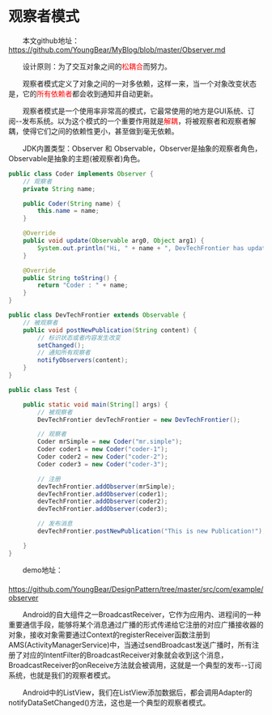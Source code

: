 # 观察者模式 #
　　本文github地址：
　　https://github.com/YoungBear/MyBlog/blob/master/Observer.md

　　设计原则：为了交互对象之间的<font color=red>松耦合</font>而努力。

　　观察者模式定义了对象之间的一对多依赖，这样一来，当一个对象改变状态是，它的<font color=red>所有依赖者</font>都会收到通知并自动更新。

　　观察者模式是一个使用率非常高的模式，它最常使用的地方是GUI系统、订阅--发布系统。以为这个模式的一个重要作用就是<font color=red>解耦</font>，将被观察者和观察者解耦，使得它们之间的依赖性更小，甚至做到毫无依赖。

　　JDK内置类型：Observer 和 Observable，Observer是抽象的观察者角色，Observable是抽象的主题(被观察者)角色。

```java
public class Coder implements Observer {
    // 观察者
    private String name;

    public Coder(String name) {
        this.name = name;
    }

    @Override
    public void update(Observable arg0, Object arg1) {
        System.out.println("Hi, " + name + ", DevTechFrontier has updated, content: " + arg1);
    }

    @Override
    public String toString() {
        return "Coder : " + name;
    }
}

public class DevTechFrontier extends Observable {
    // 被观察者
    public void postNewPublication(String content) {
        // 标识状态或者内容发生改变
        setChanged();
        // 通知所有观察者
        notifyObservers(content);
    }
}

public class Test {

    public static void main(String[] args) {
        // 被观察者
        DevTechFrontier devTechFrontier = new DevTechFrontier();

        // 观察者
        Coder mrSimple = new Coder("mr.simple");
        Coder coder1 = new Coder("coder-1");
        Coder coder2 = new Coder("coder-2");
        Coder coder3 = new Coder("coder-3");

        // 注册
        devTechFrontier.addObserver(mrSimple);
        devTechFrontier.addObserver(coder1);
        devTechFrontier.addObserver(coder2);
        devTechFrontier.addObserver(coder3);

        // 发布消息
        devTechFrontier.postNewPublication("This is new Publication!");

    }
}

```

　　demo地址：　　　  
　　https://github.com/YoungBear/DesignPattern/tree/master/src/com/example/observer

　　Android的自大组件之一BroadcastReceiver，它作为应用内、进程间的一种重要通信手段，能够将某个消息通过广播的形式传递给它注册的对应广播接收器的对象，接收对象需要通过Context的registerReceiver函数注册到AMS(ActivityManagerService)中，当通过sendBroadcast发送广播时，所有注册了对应的IntentFilter的BroadcastReceiver对象就会收到这个消息，BroadcastReceiver的onReceive方法就会被调用，这就是一个典型的发布--订阅系统，也就是我们的观察者模式。

　　Android中的ListView，我们在ListView添加数据后，都会调用Adapter的notifyDataSetChanged()方法，这也是一个典型的观察者模式。